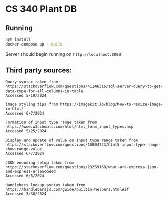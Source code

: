 # CS 340 Plant DB
## Running
```sh
npm install
docker-compose up --build
```
Server should begin running on `http://localhost:8000`

## Third party sources:
```
Query syntax taken from: https://stackoverflow.com/questions/41146316/sql-server-query-to-get-data-type-for-all-columns-in-table
Accessed 5/19/2024
```

```
image styling tips from https://imagekit.io/blog/how-to-resize-image-in-html/
Accessed 6/7/2024
```

```
Formation of input type range taken from https://www.w3schools.com/html/html_form_input_types.asp
Accessed 5/25/2024

Display and update of value on input type range taken from https://stackoverflow.com/questions/10004723/html5-input-type-range-show-range-value
Accessed 6/7/2024
```

```
JSON encoding setup taken from https://stackoverflow.com/questions/23259168/what-are-express-json-and-express-urlencoded
Accessed 6/5/2024
```

```
Handlebars lookup syntax taken from https://handlebarsjs.com/guide/builtin-helpers.html#if
Accessed 5/30/2024
```
